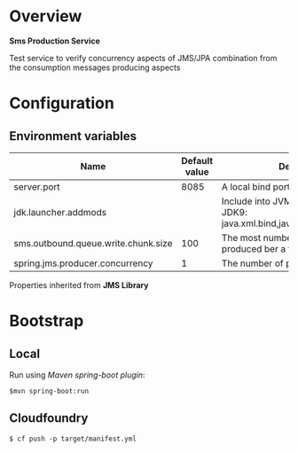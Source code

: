 # Overview

**Sms Production Service**

Test service to verify concurrency aspects of JMS/JPA combination from the consumption messages producing aspects

# Configuration

## Environment variables

| Name | Default value | Description | 
| --- | --- | --- |
| server.port | 8085 | A local bind port |
| jdk.launcher.addmods | | Include into JVM arguments if run on JDK9: java.xml.bind,java.annotations.common |
| sms.outbound.queue.write.chunk.size | 100 | The most number of messages produced ber a turn  |
| spring.jms.producer.concurrency | 1 | The number of parallel producers |

Properties inherited from **JMS Library**
    
# Bootstrap

## Local

Run using *Maven spring-boot plugin*:

`$mvn spring-boot:run`

## Cloudfoundry

`$ cf push -p target/manifest.yml`

     